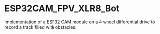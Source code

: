 # ESP32CAM_FPV_XLR8_Bot
Implementation of a ESP32 CAM module on a 4 wheel differential drive to record a track filled with obstacles.
